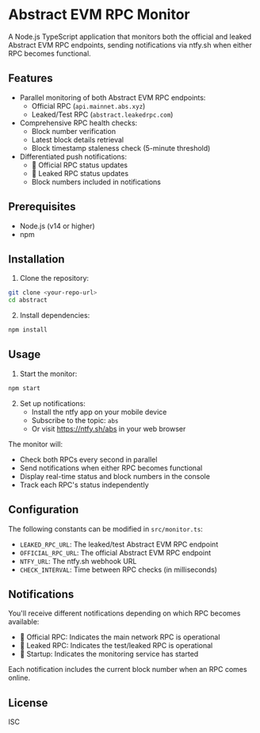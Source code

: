 # Abstract EVM RPC Monitor

A Node.js TypeScript application that monitors both the official and leaked Abstract EVM RPC endpoints, sending notifications via ntfy.sh when either RPC becomes functional.

## Features

- Parallel monitoring of both Abstract EVM RPC endpoints:
  - Official RPC (`api.mainnet.abs.xyz`)
  - Leaked/Test RPC (`abstract.leakedrpc.com`)
- Comprehensive RPC health checks:
  - Block number verification
  - Latest block details retrieval
  - Block timestamp staleness check (5-minute threshold)
- Differentiated push notifications:
  - 🌟 Official RPC status updates
  - 🎉 Leaked RPC status updates
  - Block numbers included in notifications

## Prerequisites

- Node.js (v14 or higher)
- npm

## Installation

1. Clone the repository:
```bash
git clone <your-repo-url>
cd abstract
```

2. Install dependencies:
```bash
npm install
```

## Usage

1. Start the monitor:
```bash
npm start
```

2. Set up notifications:
   - Install the ntfy app on your mobile device
   - Subscribe to the topic: `abs`
   - Or visit https://ntfy.sh/abs in your web browser

The monitor will:
- Check both RPCs every second in parallel
- Send notifications when either RPC becomes functional
- Display real-time status and block numbers in the console
- Track each RPC's status independently

## Configuration

The following constants can be modified in `src/monitor.ts`:

- `LEAKED_RPC_URL`: The leaked/test Abstract EVM RPC endpoint
- `OFFICIAL_RPC_URL`: The official Abstract EVM RPC endpoint
- `NTFY_URL`: The ntfy.sh webhook URL
- `CHECK_INTERVAL`: Time between RPC checks (in milliseconds)

## Notifications

You'll receive different notifications depending on which RPC becomes available:
- 🌟 Official RPC: Indicates the main network RPC is operational
- 🎉 Leaked RPC: Indicates the test/leaked RPC is operational
- 🚀 Startup: Indicates the monitoring service has started

Each notification includes the current block number when an RPC comes online.

## License

ISC 